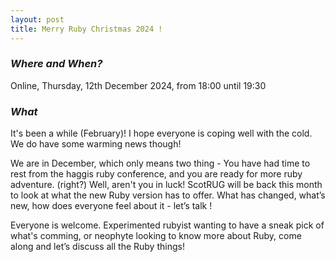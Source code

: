 ```yaml
---
layout: post
title: Merry Ruby Christmas 2024 !
---
```


### *Where and When?*

Online, Thursday, 12th December 2024, from 18:00 until 19:30

### *What*
It's been a while (February)! I hope everyone is coping well with the cold. We do have some warming news though!

We are in December, which only means two thing - You have had time to rest from the haggis ruby conference, and you are ready for more ruby adventure. (right?)
Well, aren't you in luck! ScotRUG will be back this month to look at what the new Ruby version has to offer. What has changed, what’s new, how does everyone feel about it - let’s talk !

Everyone is welcome. Experimented rubyist wanting to have a sneak pick of what's comming, or neophyte looking to know more about Ruby, come along and let’s discuss all the Ruby things!
